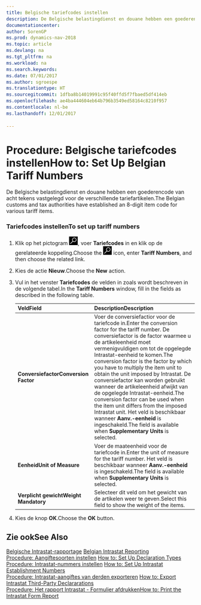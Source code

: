 ```yaml
---
title: Belgische tariefcodes instellen
description: De Belgische belastingdienst en douane hebben een goederencode van acht tekens vastgelegd voor de verschillende tariefartikelen.
documentationcenter: 
author: SorenGP
ms.prod: dynamics-nav-2018
ms.topic: article
ms.devlang: na
ms.tgt_pltfrm: na
ms.workload: na
ms.search.keywords: 
ms.date: 07/01/2017
ms.author: sgroespe
ms.translationtype: HT
ms.sourcegitcommit: 1dfba8b14019991c95f40ffd5f7fbaed5df414eb
ms.openlocfilehash: ae4ba444604eb64b796b3549ed58164c8210f957
ms.contentlocale: nl-be
ms.lasthandoff: 12/01/2017

---
```

# <a name="how-to-set-up-belgian-tariff-numbers"></a><span data-ttu-id="6925b-103">Procedure: Belgische tariefcodes instellen</span><span class="sxs-lookup"><span data-stu-id="6925b-103">How to: Set Up Belgian Tariff Numbers</span></span>
<span data-ttu-id="6925b-104">De Belgische belastingdienst en douane hebben een goederencode van acht tekens vastgelegd voor de verschillende tariefartikelen.</span><span class="sxs-lookup"><span data-stu-id="6925b-104">The Belgian customs and tax authorities have established an 8-digit item code for various tariff items.</span></span>  

### <a name="to-set-up-tariff-numbers"></a><span data-ttu-id="6925b-105">Tariefcodes instellen</span><span class="sxs-lookup"><span data-stu-id="6925b-105">To set up tariff numbers</span></span>  

1.  <span data-ttu-id="6925b-106">Klik op het pictogram ![Zoeken naar pagina of rapport](../../media/ui-search/search_small.png "pictogram Zoeken naar pagina of rapport"), voer **Tariefcodes** in en klik op de gerelateerde koppeling.</span><span class="sxs-lookup"><span data-stu-id="6925b-106">Choose the ![Search for Page or Report](../../media/ui-search/search_small.png "Search for Page or Report icon") icon, enter **Tariff Numbers**, and then choose the related link.</span></span>  
2.  <span data-ttu-id="6925b-107">Kies de actie **Nieuw**.</span><span class="sxs-lookup"><span data-stu-id="6925b-107">Choose the **New** action.</span></span>  
3.  <span data-ttu-id="6925b-108">Vul in het venster **Tariefcodes** de velden in zoals wordt beschreven in de volgende tabel.</span><span class="sxs-lookup"><span data-stu-id="6925b-108">In the **Tariff Numbers** window, fill in the fields as described in the following table.</span></span>  

    |<span data-ttu-id="6925b-109">Veld</span><span class="sxs-lookup"><span data-stu-id="6925b-109">Field</span></span>|<span data-ttu-id="6925b-110">Description</span><span class="sxs-lookup"><span data-stu-id="6925b-110">Description</span></span>|  
    |---------------------------------|---------------------------------------|  
    |<span data-ttu-id="6925b-111">**Conversiefactor**</span><span class="sxs-lookup"><span data-stu-id="6925b-111">**Conversion Factor**</span></span>|<span data-ttu-id="6925b-112">Voer de conversiefactior voor de tariefcode in.</span><span class="sxs-lookup"><span data-stu-id="6925b-112">Enter the conversion factor for the tariff number.</span></span> <span data-ttu-id="6925b-113">De conversiefactor is de factor waarmee u de artikeleenheid moet vermenigvuldigen om tot de opgelegde Intrastat-eenheid te komen.</span><span class="sxs-lookup"><span data-stu-id="6925b-113">The conversion factor is the factor by which you have to multiply the item unit to obtain the unit imposed by Intrastat.</span></span> <span data-ttu-id="6925b-114">De conversiefactor kan worden gebruikt wanneer de artikeleenheid afwijkt van de opgelegde Intrastat-eenheid.</span><span class="sxs-lookup"><span data-stu-id="6925b-114">The conversion factor can be used when the item unit differs from the imposed Intrastat unit.</span></span> <span data-ttu-id="6925b-115">Het veld is beschikbaar wanneer **Aanv.-eenheid** is ingeschakeld.</span><span class="sxs-lookup"><span data-stu-id="6925b-115">The field is available when **Supplementary Units** is selected.</span></span>|  
    |<span data-ttu-id="6925b-116">**Eenheid**</span><span class="sxs-lookup"><span data-stu-id="6925b-116">**Unit of Measure**</span></span>|<span data-ttu-id="6925b-117">Voer de maateenheid voor de tariefcode in.</span><span class="sxs-lookup"><span data-stu-id="6925b-117">Enter the unit of measure for the tariff number.</span></span> <span data-ttu-id="6925b-118">Het veld is beschikbaar wanneer **Aanv.-eenheid** is ingeschakeld.</span><span class="sxs-lookup"><span data-stu-id="6925b-118">The field is available when **Supplementary Units** is selected.</span></span>|  
    |<span data-ttu-id="6925b-119">**Verplicht gewicht**</span><span class="sxs-lookup"><span data-stu-id="6925b-119">**Weight Mandatory**</span></span>|<span data-ttu-id="6925b-120">Selecteer dit veld om het gewicht van de artikelen weer te geven.</span><span class="sxs-lookup"><span data-stu-id="6925b-120">Select this field to show the weight of the items.</span></span>|  

4.  <span data-ttu-id="6925b-121">Kies de knop **OK**.</span><span class="sxs-lookup"><span data-stu-id="6925b-121">Choose the **OK** button.</span></span>  
  
## <a name="see-also"></a><span data-ttu-id="6925b-122">Zie ook</span><span class="sxs-lookup"><span data-stu-id="6925b-122">See Also</span></span>  
 <span data-ttu-id="6925b-123">[Belgische Intrastat-rapportage](belgian-intrastat-reporting.md) </span><span class="sxs-lookup"><span data-stu-id="6925b-123">[Belgian Intrastat Reporting](belgian-intrastat-reporting.md) </span></span>  
 <span data-ttu-id="6925b-124">[Procedure: Aangiftesoorten instellen](how-to-set-up-declaration-types.md) </span><span class="sxs-lookup"><span data-stu-id="6925b-124">[How to: Set Up Declaration Types](how-to-set-up-declaration-types.md) </span></span>  
 <span data-ttu-id="6925b-125">[Procedure: Intrastat-nummers instellen](how-to-set-up-intrastat-establishment-numbers.md) </span><span class="sxs-lookup"><span data-stu-id="6925b-125">[How to: Set Up Intrastat Establishment Numbers](how-to-set-up-intrastat-establishment-numbers.md) </span></span>  
 <span data-ttu-id="6925b-126">[Procedure: Intrastat-aangiftes van derden exporteren](how-to-export-intrastat-third-party-declararations.md) </span><span class="sxs-lookup"><span data-stu-id="6925b-126">[How to: Export Intrastat Third-Party Declararations](how-to-export-intrastat-third-party-declararations.md) </span></span>  
 [<span data-ttu-id="6925b-127">Procedure: Het rapport Intrastat - Formulier afdrukken</span><span class="sxs-lookup"><span data-stu-id="6925b-127">How to: Print the Intrastat Form Report</span></span>](how-to-print-the-intrastat-form-report.md)

